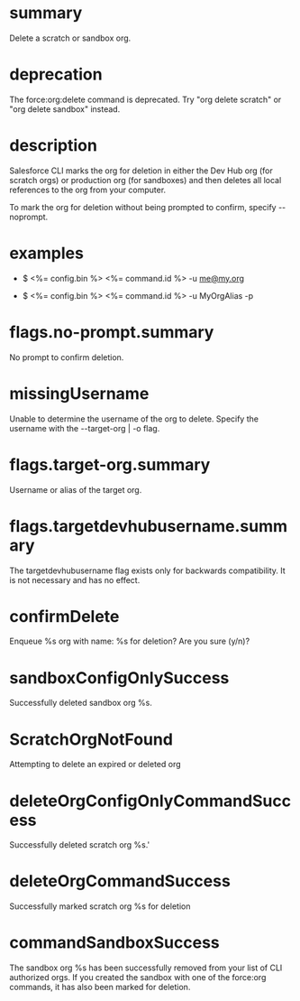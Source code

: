 # summary

Delete a scratch or sandbox org.

# deprecation

The force:org:delete command is deprecated. Try "org delete scratch" or "org delete sandbox" instead.

# description

Salesforce CLI marks the org for deletion in either the Dev Hub org (for scratch orgs) or production org (for sandboxes) and then deletes all local references to the org from your computer.

To mark the org for deletion without being prompted to confirm, specify --noprompt.

# examples

- $ <%= config.bin %> <%= command.id %> -u me@my.org

- $ <%= config.bin %> <%= command.id %> -u MyOrgAlias -p

# flags.no-prompt.summary

No prompt to confirm deletion.

# missingUsername

Unable to determine the username of the org to delete. Specify the username with the --target-org | -o flag.

# flags.target-org.summary

Username or alias of the target org.

# flags.targetdevhubusername.summary

The targetdevhubusername flag exists only for backwards compatibility. It is not necessary and has no effect.

# confirmDelete

Enqueue %s org with name: %s for deletion? Are you sure (y/n)?

# sandboxConfigOnlySuccess

Successfully deleted sandbox org %s.

# ScratchOrgNotFound

Attempting to delete an expired or deleted org

# deleteOrgConfigOnlyCommandSuccess

Successfully deleted scratch org %s.'

# deleteOrgCommandSuccess

Successfully marked scratch org %s for deletion

# commandSandboxSuccess

The sandbox org %s has been successfully removed from your list of CLI authorized orgs. If you created the sandbox with
one of the force:org commands, it has also been marked for deletion.
